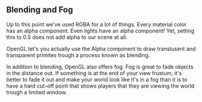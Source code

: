 ## Blending and Fog

Up to this point we've used RGBA for a lot of things. Every material color has an alpha component. Even lights have an alpha component! Yet, setting this to 0.5 does not add alpha to our scene at all.

OpenGL let's you actually use the Alpha component to draw translusent and transparent primites trough a process known as blending. 

In addition to blending, OpenGL also offers fog. Fog is great to fade objects in the distance out. If something is at the end of your view frustum, it's better to fade it out and make your world look like it's in a fog than it is to have a hard cut-off point that shows players that they are viewing the world trough a limited window.

